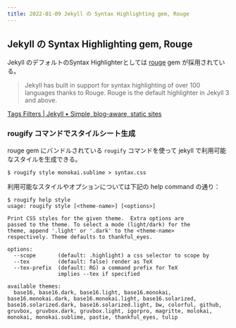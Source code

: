```yaml
---
title: 2022-01-09 Jekyll の Syntax Highlighting gem, Rouge
---
```


## Jekyll の Syntax Highlighting gem, Rouge

Jekyll のデフォルトのSyntax Highlighterとしては [rouge](https://github.com/rouge-ruby/rouge) gem が採用されている。

> Jekyll has built in support for syntax highlighting of over 100 languages thanks to Rouge. Rouge is the default highlighter in Jekyll 3 and above.

[Tags Filters \| Jekyll • Simple, blog-aware, static sites](https://jekyllrb.com/docs/liquid/tags/#code-snippet-highlighting)

### rougify コマンドでスタイルシート生成

rouge gem にバンドルされている `rougify` コマンドを使って jekyll で利用可能なスタイルを生成できる。

```console
$ rougify style monokai.sublime > syntax.css
```

利用可能なスタイルやオプションについては下記の help command の通り：

```console
$ rougify help style
usage: rougify style [<theme-name>] [<options>]

Print CSS styles for the given theme.  Extra options are
passed to the theme. To select a mode (light/dark) for the
theme, append '.light' or '.dark' to the <theme-name>
respectively. Theme defaults to thankful_eyes.

options:
  --scope       (default: .highlight) a css selector to scope by
  --tex         (default: false) render as TeX
  --tex-prefix  (default: RG) a command prefix for TeX
                implies --tex if specified

available themes:
  base16, base16.dark, base16.light, base16.monokai, base16.monokai.dark, base16.monokai.light, base16.solarized, base16.solarized.dark, base16.solarized.light, bw, colorful, github, gruvbox, gruvbox.dark, gruvbox.light, igorpro, magritte, molokai, monokai, monokai.sublime, pastie, thankful_eyes, tulip
```
